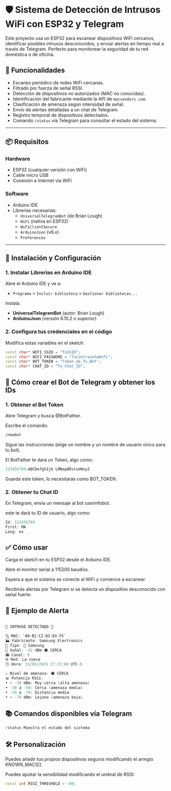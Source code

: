 # 🛡️ Sistema de Detección de Intrusos WiFi con ESP32 y Telegram

Este proyecto usa un ESP32 para escanear dispositivos WiFi cercanos, identificar posibles intrusos desconocidos, y enviar alertas en tiempo real a través de Telegram. Perfecto para monitorear la seguridad de tu red doméstica o de oficina.

## 🚀 Funcionalidades

- Escaneo periódico de redes WiFi cercanas.
- Filtrado por fuerza de señal RSSI.
- Detección de dispositivos no autorizados (MAC no conocidas).
- Identificación del fabricante mediante la API de `macvendors.com`.
- Clasificación de amenaza según intensidad de señal.
- Envío de alertas detalladas a un chat de Telegram.
- Registro temporal de dispositivos detectados.
- Comando `/status` vía Telegram para consultar el estado del sistema.

---

## 📦 Requisitos

### Hardware
- ESP32 (cualquier versión con WiFi)
- Cable micro USB
- Conexión a Internet vía WiFi

### Software
- Arduino IDE
- Librerías necesarias:
  - `UniversalTelegramBot` (de Brian Lough)
  - `WiFi` (nativa en ESP32)
  - `WiFiClientSecure`
  - `ArduinoJson` (v6.x)
  - `Preferences`

---

## 🔧 Instalación y Configuración

### 1. Instalar Librerías en Arduino IDE

Abre el Arduino IDE y ve a:
- `Programa` > `Incluir biblioteca` > `Gestionar bibliotecas...`

Instala:
- **UniversalTelegramBot** (autor: Brian Lough)
- **ArduinoJson** (versión 6.15.2 o superior)

### 2. Configura tus credenciales en el código

Modifica estas variables en el sketch:

```cpp
const char* WIFI_SSID = "TuSSID";
const char* WIFI_PASSWORD = "TuContraseñaWiFi";
const char* BOT_TOKEN = "Token_de_Tu_Bot";
const char* CHAT_ID = "Tu_Chat_ID";
```

## 🤖 Cómo crear el Bot de Telegram y obtener los IDs

### 1. Obtener el Bot Token
Abre Telegram y busca @BotFather.

Escribe el comando:

```bash
/newbot
```
Sigue las instrucciones (elige un nombre y un nombre de usuario único para tu bot).

El BotFather te dará un Token, algo como:
```cpp
123456789:ABCDefghIjk-LMNopQRstuVWxyZ
```
Guarda este token, lo necesitarás como BOT_TOKEN.

### 2. Obtener tu Chat ID
En Telegram, envía un mensaje al bot userinfobot.

este te dará tu ID de usuario, algo como:
```cpp
Id: 123456789
First: MA
Lang: es
```

## ✅ Cómo usar
Carga el sketch en tu ESP32 desde el Arduino IDE.

Abre el monitor serial a 115200 baudios.

Espera a que el sistema se conecte al WiFi y comience a escanear.

Recibirás alertas por Telegram si se detecta un dispositivo desconocido con señal fuerte.

## 📸 Ejemplo de Alerta

```cpp

🚨 INTRUSO DETECTADO 🚨

🔍 MAC: `A0:B1:C2:D3:E4:F5`
🏭 Fabricante: Samsung Electronics
📱 Tipo: 📱 Samsung
📶 Señal: -42 dBm 🟠 CERCA
📻 Canal: 6
🌐 Red: La cueva
🕒 Hora: 31/05/2025 17:25:00 UTC-6

⚠️ Nivel de amenaza: 🟠 CERCA
📊 Potencia RSSI:
• > -30 dBm: Muy cerca (alta amenaza)
• -30 a -50: Cerca (amenaza media)
• -50 a -70: Distancia media
• < -70 dBm: Lejano (amenaza baja)

```

## 📚 Comandos disponibles vía Telegram

```cpp
/status	Muestra el estado del sistema
```

## 🛠️ Personalización
Puedes añadir tus propios dispositivos seguros modificando el arreglo KNOWN_MACS[].

Puedes ajustar la sensibilidad modificando el umbral de RSSI:
```cpp
const int RSSI_THRESHOLD = -80;
```